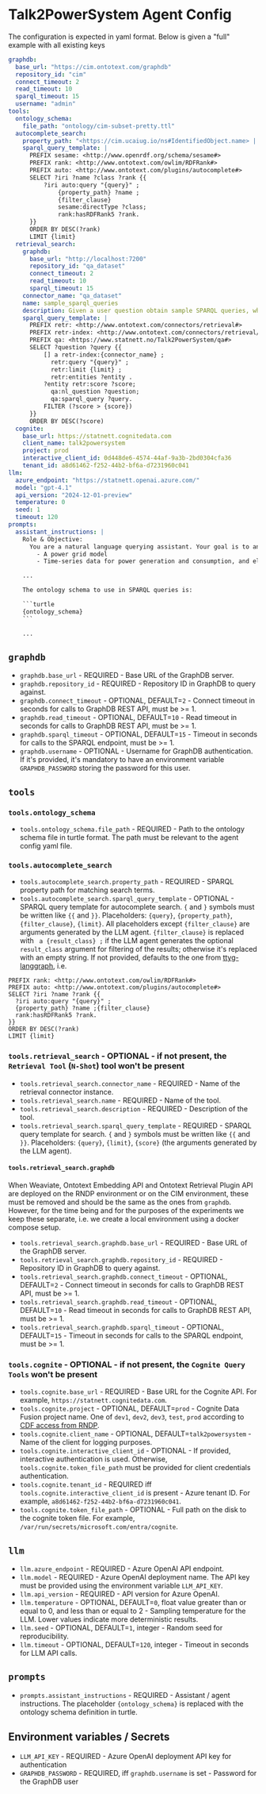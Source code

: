 # Talk2PowerSystem Agent Config

The configuration is expected in yaml format. Below is given a "full" example with all existing keys

```yaml
graphdb:
  base_url: "https://cim.ontotext.com/graphdb"
  repository_id: "cim"
  connect_timeout: 2
  read_timeout: 10
  sparql_timeout: 15
  username: "admin"
tools:
  ontology_schema:
    file_path: "ontology/cim-subset-pretty.ttl"
  autocomplete_search:
    property_path: "<https://cim.ucaiug.io/ns#IdentifiedObject.name> | <https://cim.ucaiug.io/ns#IdentifiedObject.aliasName> | <https://cim.ucaiug.io/ns#CoordinateSystem.crsUrn>"
    sparql_query_template: |
      PREFIX sesame: <http://www.openrdf.org/schema/sesame#>
      PREFIX rank: <http://www.ontotext.com/owlim/RDFRank#>
      PREFIX auto: <http://www.ontotext.com/plugins/autocomplete#>
      SELECT ?iri ?name ?class ?rank {{
          ?iri auto:query "{query}" ;
              {property_path} ?name ;
              {filter_clause}
              sesame:directType ?class;
              rank:hasRDFRank5 ?rank.
      }}
      ORDER BY DESC(?rank)
      LIMIT {limit}
  retrieval_search:
    graphdb:
      base_url: "http://localhost:7200"
      repository_id: "qa_dataset"
      connect_timeout: 2
      read_timeout: 10
      sparql_timeout: 15
    connector_name: "qa_dataset"
    name: sample_sparql_queries
    description: Given a user question obtain sample SPARQL queries, which can be used to answer the question
    sparql_query_template: |
      PREFIX retr: <http://www.ontotext.com/connectors/retrieval#>
      PREFIX retr-index: <http://www.ontotext.com/connectors/retrieval/instance#>
      PREFIX qa: <https://www.statnett.no/Talk2PowerSystem/qa#>
      SELECT ?question ?query {{
          [] a retr-index:{connector_name} ;
            retr:query "{query}" ;
            retr:limit {limit} ;
            retr:entities ?entity .
          ?entity retr:score ?score;
            qa:nl_question ?question;
            qa:sparql_query ?query.
          FILTER (?score > {score})
      }}
      ORDER BY DESC(?score)
  cognite:
    base_url: https://statnett.cognitedata.com
    client_name: talk2powersystem
    project: prod
    interactive_client_id: 0d448de6-4574-44af-9a3b-2bd0304cfa36
    tenant_id: a8d61462-f252-44b2-bf6a-d7231960c041
llm:
  azure_endpoint: "https://statnett.openai.azure.com/"
  model: "gpt-4.1"
  api_version: "2024-12-01-preview"
  temperature: 0
  seed: 1
  timeout: 120
prompts:
  assistant_instructions: |
    Role & Objective:
      You are a natural language querying assistant. Your goal is to answer users' questions related to electricity data, including:
        - A power grid model
        - Time-series data for power generation and consumption, and electricity prices

    ...

    The ontology schema to use in SPARQL queries is:

    ```turtle
    {ontology_schema}
    ```

    ...
```

## `graphdb`

- `graphdb.base_url` - REQUIRED - Base URL of the GraphDB server.
- `graphdb.repository_id` - REQUIRED - Repository ID in GraphDB to query against.
- `graphdb.connect_timeout` - OPTIONAL, DEFAULT=`2` - Connect timeout in seconds for calls to GraphDB REST API, must be >= 1.
- `graphdb.read_timeout` - OPTIONAL, DEFAULT=`10` - Read timeout in seconds for calls to GraphDB REST API, must be >= 1.
- `graphdb.sparql_timeout` - OPTIONAL, DEFAULT=`15` - Timeout in seconds for calls to the SPARQL endpoint, must be >= 1.
- `graphdb.username` - OPTIONAL - Username for GraphDB authentication. If it's provided, it's mandatory to have an
  environment variable `GRAPHDB_PASSWORD` storing the password for this user.

## `tools`

### `tools.ontology_schema`

- `tools.ontology_schema.file_path` - REQUIRED - Path to the ontology schema file in turtle format. The path must be
  relevant to the agent config yaml file.

### `tools.autocomplete_search`

- `tools.autocomplete_search.property_path` - REQUIRED - SPARQL property path for matching search terms.
- `tools.autocomplete_search.sparql_query_template` - OPTIONAL - SPARQL query template for autocomplete search.
  `{` and `}` symbols must be written like `{{` and `}}`.
  Placeholders: `{query}`, `{property_path}`, `{filter_clause}`, `{limit}`.
  All placeholders except `{filter_clause}` are arguments generated by the LLM agent.
  `{filter_clause}` is replaced with ` a {result_class} ;` if the LLM agent generates the optional `result_class`
  argument for filtering of the results; otherwise it's replaced with an empty string.
  If not provided, defaults to the one
  from [ttyg-langgraph](https://github.com/Ontotext-AD/ttyg-langgraph/blob/main/ttyg/tools/graphdb_tools/autocomplete_search_tool.py#L35),
  i.e.

```
PREFIX rank: <http://www.ontotext.com/owlim/RDFRank#>
PREFIX auto: <http://www.ontotext.com/plugins/autocomplete#>
SELECT ?iri ?name ?rank {{
  ?iri auto:query "{query}" ;
  {property_path} ?name ;{filter_clause}
  rank:hasRDFRank5 ?rank.
}}
ORDER BY DESC(?rank)
LIMIT {limit}
```

### `tools.retrieval_search` - OPTIONAL - if not present, the `Retrieval Tool` (`N-Shot`) tool won't be present

- `tools.retrieval_search.connector_name` - REQUIRED - Name of the retrieval connector instance.
- `tools.retrieval_search.name` - REQUIRED - Name of the tool.
- `tools.retrieval_search.description` - REQUIRED - Description of the tool.
- `tools.retrieval_search.sparql_query_template` - REQUIRED - SPARQL query template for search.
  `{` and `}` symbols must be written like `{{` and `}}`.
  Placeholders: `{query}`, `{limit}`, `{score}` (the arguments generated by the LLM agent).

#### `tools.retrieval_search.graphdb`

When Weaviate, Ontotext Embedding API and Ontotext Retrieval Plugin API are deployed on the RNDP environment or on the
CIM environment,
these must be removed and should be the same as the ones from `graphdb`.
However, for the time being and for the purposes of the experiments we keep these separate, i.e.
we create a local environment using a docker compose setup.

- `tools.retrieval_search.graphdb.base_url` - REQUIRED - Base URL of the GraphDB server.
- `tools.retrieval_search.graphdb.repository_id` - REQUIRED - Repository ID in GraphDB to query against.
- `tools.retrieval_search.graphdb.connect_timeout` - OPTIONAL, DEFAULT=`2` - Connect timeout in seconds for calls to GraphDB REST API, must be >= 1.
- `tools.retrieval_search.graphdb.read_timeout` - OPTIONAL, DEFAULT=`10` - Read timeout in seconds for calls to GraphDB REST API, must be >= 1.
- `tools.retrieval_search.graphdb.sparql_timeout` - OPTIONAL, DEFAULT=`15` - Timeout in seconds for calls to the SPARQL endpoint, must be >= 1.

### `tools.cognite` - OPTIONAL - if not present, the `Cognite Query Tools` won't be present

- `tools.cognite.base_url` - REQUIRED - Base URL for the Cognite API. For example, `https://statnett.cognitedata.com`.
- `tools.cognite.project` - OPTIONAL, DEFAULT=`prod` - Cognite Data Fusion project name.
One of `dev1`, `dev2`, `dev3`, `test`, `prod` according to [CDF access from RNDP](https://github.com/statnett/Talk2PowerSystem_PM/wiki/CDF-access-from-RNDP).
- `tools.cognite.client_name` - OPTIONAL, DEFAULT=`talk2powersystem` - Name of the client for logging purposes.
- `tools.cognite.interactive_client_id` - OPTIONAL - If provided, interactive authentication is used.
  Otherwise, `tools.cognite.token_file_path` must be provided for client credentials authentication.
- `tools.cognite.tenant_id` - REQUIRED iff `tools.cognite.interactive_client_id` is present - Azure tenant ID. For example, `a8d61462-f252-44b2-bf6a-d7231960c041`.
- `tools.cognite.token_file_path` - OPTIONAL - Full path on the disk to the cognite token file. For example, `/var/run/secrets/microsoft.com/entra/cognite`.

## `llm`

- `llm.azure_endpoint` - REQUIRED - Azure OpenAI API endpoint.
- `llm.model` - REQUIRED - Azure OpenAI deployment name. The API key must be provided using the environment variable
  `LLM_API_KEY`.
- `llm.api_version` - REQUIRED - API version for Azure OpenAI.
- `llm.temperature` - OPTIONAL, DEFAULT=`0`, float value greater than or equal to 0, and less than or equal to 2 -
  Sampling temperature for the LLM. Lower values indicate more deterministic results.
- `llm.seed` - OPTIONAL, DEFAULT=`1`, integer - Random seed for reproducibility.
- `llm.timeout` - OPTIONAL, DEFAULT=`120`, integer - Timeout in seconds for LLM API calls.

## `prompts`

- `prompts.assistant_instructions` - REQUIRED - Assistant / agent instructions. The placeholder `{ontology_schema}` is
  replaced with the ontology schema definition in turtle.

## Environment variables / Secrets

- `LLM_API_KEY` - REQUIRED - Azure OpenAI deployment API key for authentication
- `GRAPHDB_PASSWORD` - REQUIRED, iff `graphdb.username` is set - Password for the GraphDB user
